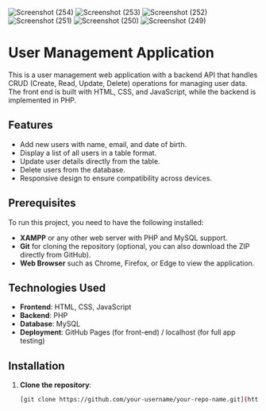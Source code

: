 ![Screenshot (254)](https://github.com/user-attachments/assets/eeb6eae4-0d98-4261-94e3-3923219a0d76)
![Screenshot (253)](https://github.com/user-attachments/assets/8308b082-83c2-441a-936b-42d87c1d4e3b)
![Screenshot (252)](https://github.com/user-attachments/assets/bf3d7161-904c-4184-8bd9-3b82db1302ce)
![Screenshot (251)](https://github.com/user-attachments/assets/2457c47e-e0c7-4f7c-b956-d60ddf91b46f)
![Screenshot (250)](https://github.com/user-attachments/assets/4447ad0b-44b6-4bd4-ad61-1241e5d8f267)
![Screenshot (249)](https://github.com/user-attachments/assets/2646a627-f83f-4033-bddc-3e381beeef19)
# User Management Application

This is a user management web application with a backend API that handles CRUD (Create, Read, Update, Delete) operations for managing user data. The front end is built with HTML, CSS, and JavaScript, while the backend is implemented in PHP.

## Features

- Add new users with name, email, and date of birth.
- Display a list of all users in a table format.
- Update user details directly from the table.
- Delete users from the database.
- Responsive design to ensure compatibility across devices.

## Prerequisites

To run this project, you need to have the following installed:

- **XAMPP** or any other web server with PHP and MySQL support.
- **Git** for cloning the repository (optional, you can also download the ZIP directly from GitHub).
- **Web Browser** such as Chrome, Firefox, or Edge to view the application.

## Technologies Used

- **Frontend**: HTML, CSS, JavaScript
- **Backend**: PHP
- **Database**: MySQL
- **Deployment**: GitHub Pages (for front-end) / localhost (for full app testing)


## Installation

1. **Clone the repository**:
   ```bash
   [git clone https://github.com/your-username/your-repo-name.git](https://github.com/varalu2004/CRUD-Operations-)
